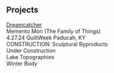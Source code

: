 ## Projects
[Dreamcatcher](Dreamcatcher.md)\
Memento Mori (The Family of Things)\
4.27.24 QuiltWeek Paducah, KY\
CONSTRUCTION: Sculptural Byproducts\
Under Construction\
Lake Topographies\
Winter Body
